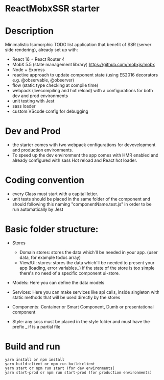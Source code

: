 # ReactMobxSSR starter

# Description

Minimalistic Isomorphic TODO list application that benefit of SSR (server side rendering), already set up with:
- React 16 + React Router 4
- MobX 5.5 (state management library) https://github.com/mobxjs/mobx
- Node + Express
- reactive approach to update component state (using ES2016 decorators e.g. @observable, @observer)
- flow (static type checking at compile time)
- webpack (livecompiling and hot reload) with a configurations for both dev and prod environments
- unit testing with Jest
- sass loader
- custom VScode config for debugging 

# Dev and Prod
- the starter comes with two webpack configurations for devevelopment and production environments.
- To speed up the dev environment the app comes with HMR enabled and already configured with sass Hot reload and React hot loader.

# Coding convention
- every Class must start with a capital letter.
- unit tests should be placed in the same folder of the component and should following this naming "componentName.test.js" in order to be run automatically by Jest

# Basic folder structure:
- Stores
   * Domain stores:
       stores the data which'll be needed in your app. (user data, for example todos array)
   * View/UI: stores:
       stores the data which'll be needed to present your app (loading, error variables..)
       if the state of the store is too simple there's no need of a specific component ui-store.

- Models: Here you can define the data models

- Services: Here you can make services like api calls, inside singleton with static methods that will be used directly by the stores

- Components: Container or Smart Component, Dumb or presentational component

- Style: any scss must be placed in the style folder and must have the prefix _ if is a partial file



# Build and run
```
yarn install or npm install 
yarn build:client or npm run build:client
yarn start or npm run start (for dev environments)
yarn start-prod or npm run start-prod (for production environments)
```